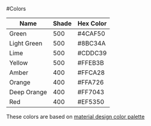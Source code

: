 #Colors

| Name        	| Shade 	| Hex Color 	|
|-------------	|-------	|-----------	|
| Green       	| 500   	| #4CAF50   	|
| Light Green 	| 500   	| #8BC34A   	|
| Lime        	| 500   	| #CDDC39   	|
| Yellow      	| 500   	| #FFEB3B   	|
| Amber       	| 400   	| #FFCA28   	|
| Orange      	| 400   	| #FFA726   	|
| Deep Orange 	| 400   	| #FF7043   	|
| Red         	| 400   	| #EF5350   	|

These colors are based on [material design color palette](https://material.google.com/style/color.html#color-color-palette)
